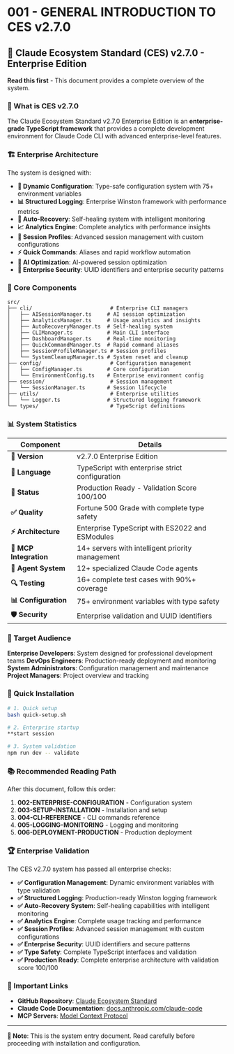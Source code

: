 # 001 - GENERAL INTRODUCTION TO CES v2.7.0

## 🏢 Claude Ecosystem Standard (CES) v2.7.0 - Enterprise Edition

**Read this first** - This document provides a complete overview of the system.

### 🎯 What is CES v2.7.0

The Claude Ecosystem Standard v2.7.0 Enterprise Edition is an **enterprise-grade TypeScript framework** that provides a complete development environment for Claude Code CLI with advanced enterprise-level features.

### 🏗️ Enterprise Architecture

The system is designed with:

- **🔧 Dynamic Configuration**: Type-safe configuration system with 75+ environment variables
- **📊 Structured Logging**: Enterprise Winston framework with performance metrics
- **🔄 Auto-Recovery**: Self-healing system with intelligent monitoring
- **📈 Analytics Engine**: Complete analytics with performance insights
- **🎯 Session Profiles**: Advanced session management with custom configurations
- **⚡ Quick Commands**: Aliases and rapid workflow automation
- **🤖 AI Optimization**: AI-powered session optimization
- **🔐 Enterprise Security**: UUID identifiers and enterprise security patterns

### 💎 Core Components

```
src/
├── cli/                         # Enterprise CLI managers
│   ├── AISessionManager.ts     # AI session optimization
│   ├── AnalyticsManager.ts     # Usage analytics and insights
│   ├── AutoRecoveryManager.ts  # Self-healing system
│   ├── CLIManager.ts           # Main CLI interface
│   ├── DashboardManager.ts     # Real-time monitoring
│   ├── QuickCommandManager.ts  # Rapid command aliases
│   ├── SessionProfileManager.ts # Session profiles
│   └── SystemCleanupManager.ts # System reset and cleanup
├── config/                      # Configuration management
│   ├── ConfigManager.ts        # Core configuration
│   └── EnvironmentConfig.ts    # Enterprise environment config
├── session/                     # Session management
│   └── SessionManager.ts       # Session lifecycle
├── utils/                       # Enterprise utilities
│   └── Logger.ts               # Structured logging framework
└── types/                       # TypeScript definitions
```

### 📊 System Statistics

| Component | Details |
|-----------|---------|
| **🚀 Version** | v2.7.0 Enterprise Edition |
| **🔷 Language** | TypeScript with enterprise strict configuration |
| **🎯 Status** | Production Ready - Validation Score 100/100 |
| **✅ Quality** | Fortune 500 Grade with complete type safety |
| **⚡ Architecture** | Enterprise TypeScript with ES2022 and ESModules |
| **🔌 MCP Integration** | 14+ servers with intelligent priority management |
| **🤖 Agent System** | 12+ specialized Claude Code agents |
| **🔍 Testing** | 16+ complete test cases with 90%+ coverage |
| **📊 Configuration** | 75+ environment variables with type safety |
| **🛡️ Security** | Enterprise validation and UUID identifiers |

### 🎯 Target Audience

**Enterprise Developers**: System designed for professional development teams
**DevOps Engineers**: Production-ready deployment and monitoring
**System Administrators**: Configuration management and maintenance
**Project Managers**: Project overview and tracking

### 🚀 Quick Installation

```bash
# 1. Quick setup
bash quick-setup.sh

# 2. Enterprise startup
**start session

# 3. System validation
npm run dev -- validate
```

### 📚 Recommended Reading Path

After this document, follow this order:

1. **002-ENTERPRISE-CONFIGURATION** - Configuration system
2. **003-SETUP-INSTALLATION** - Installation and setup
3. **004-CLI-REFERENCE** - CLI commands reference
4. **005-LOGGING-MONITORING** - Logging and monitoring
5. **006-DEPLOYMENT-PRODUCTION** - Production deployment

### 🏆 Enterprise Validation

The CES v2.7.0 system has passed all enterprise checks:

- **✅ Configuration Management**: Dynamic environment variables with type validation
- **✅ Structured Logging**: Production-ready Winston logging framework
- **✅ Auto-Recovery System**: Self-healing capabilities with intelligent monitoring
- **✅ Analytics Engine**: Complete usage tracking and performance
- **✅ Session Profiles**: Advanced session management with custom configurations
- **✅ Enterprise Security**: UUID identifiers and secure patterns
- **✅ Type Safety**: Complete TypeScript interfaces and validation
- **✅ Production Ready**: Complete enterprise architecture with validation score 100/100

### 🔗 Important Links

- **GitHub Repository**: [Claude Ecosystem Standard](https://github.com/anthropics/claude-ecosystem-standard)
- **Claude Code Documentation**: [docs.anthropic.com/claude-code](https://docs.anthropic.com/claude-code)
- **MCP Servers**: [Model Context Protocol](https://modelcontextprotocol.io/)

---

**📌 Note**: This is the system entry document. Read carefully before proceeding with installation and configuration.